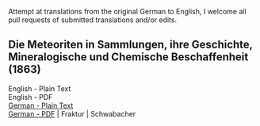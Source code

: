 Attempt at translations from the original German to English, I welcome all pull requests of submitted translations and/or edits.

## Die Meteoriten in Sammlungen, ihre Geschichte, Mineralogische und Chemische Beschaffenheit (1863)

English - Plain Text  
English - PDF  
[German - Plain Text](full-text-german.md)  
[German - PDF](https://cdn.solaranamnesis.com/Buchner/buchner_meteoriten_sammlungen_german.pdf) | Fraktur | Schwabacher  
